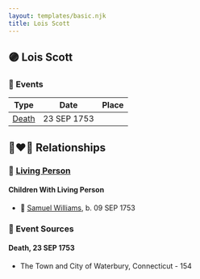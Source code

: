 ```yaml
---
layout: templates/basic.njk
title: Lois Scott
---
```

## 🟣 Lois Scott

### 📆 Events

Type | Date | Place
------ | ------ | ------
[Death](#event-event-3) | 23 SEP 1753 |

## 👩‍❤️‍👨 Relationships

### 🔵 [Living Person](/people/5/55971024)

#### Children With Living Person
* 🔵 [Samuel Williams](/people/6/659680), b. 09 SEP 1753
### 📰 Event Sources

#### <a id="event-event-3"></a> Death, 23 SEP 1753
* The Town and City of Waterbury, Connecticut  - 154
